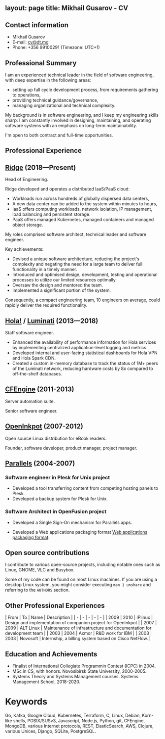 layout: page
title: Mikhail Gusarov - CV
----

## Contact information

- Mikhail Gusarov
- E-mail: [cv@dt.mg](mailto:cv@dt.mg)
- Phone: +356 99100291 (Timezone: UTC+1)

## Professional Summary

I am an experienced technical leader in the field of software engineering, with deep
expertise in the following areas:
- setting up full cycle development process, from requirements gathering to operations,
- providing technical guidance/governance,
- managing organizational and technical complexity.

My background is in software engineering, and I keep my engineering
skills sharp: I am constantly involved in designing, maintaining,
and operating software systems with an emphasis on long-term maintainability.

I'm open to both contract and full-time opportunities.

## Professional Experience

## [Ridge](https://ridge.co) (2018—Present)

Head of Engineering.

Ridge developed and operates a distributed IaaS/PaaS cloud:
- Workloads run across hundreds of globally dispersed data centers,
- A new data center can be added to the system within minutes to hours,
- IaaS offers computing workloads, network isolation, IP management, load balancing and persistent storage.
- PaaS offers managed Kubernetes, managed containers and managed object storage.

My roles comprised software architect, technical leader and software engineer.

Key achievements:
- Devised a unique software architecture, reducing the project's complexity and negating the need for a large team to deliver full functionality in a timely manner.
- Introduced and optimised design, development, testing and operational processes to utilize our limited resources optimally.
- Oversaw the design and mentored the team.
- Implemented a significant portion of the system.

Consequently, a compact engineering team, 10 engineers on average, could rapidly deliver the required functionality.

## [Hola!](https://hola.org) / [Luminati](https://luminati.io) (2013—2018)

Staff software engineer.

* Enhanced the availability of performance information for Hola services
  by implementing centralized application-level logging and metrics.
* Developed internal and user-facing statistical dashboards for Hola VPN
  and Hola Spark CDN.
* Created a custom in-memory database to track the status of 1M+ peers
  of the Luminati network, reducing hardware costs by 8x compared to
  off-the-shelf databases.

## [CFEngine](https://cfengine.com) (2011-2013)

Server automation suite.

Senior software engineer.

## [OpenInkpot](https://wiki.mobileread.com/wiki/Openinkpot) (2007-2012)

Open source Linux distribution for eBook readers.

Founder, software developer, product manager, project manager.

## [Parallels](https://parallels.com) (2004-2007)

### Software engineer in Plesk for Unix project

* Developed a tool transferring content from competing hosting panels to Plesk.
* Developed a backup system for Plesk for Unix.

### Software Architect in OpenFusion project

* Developed a Single Sign-On mechanism for Parallels apps.

* Developed a Web applications packaging format [Web applications packaging format](https://en.wikipedia.org/wiki/Application_Packaging_Standard).

## Open source contributions

I contribute to various open-source projects, including
notable ones such as Linux, GNOME, VLC and Busybox.

Some of my code can be found on most Linux machines. If you are using a
desktop Linux system, you might consider executing `man 1 unshare` and
referring to the `AUTHORS` section.

## Other Professional Experiences

| From | To | Name  | Description |
| - | - | - | - | - |
| 2009 | 2010 | IPlinux | Design and implementation of companion project for OpenInkpot |
| 2007 | 2009 | ALT&nbsp;Linux | Maintenance of infrastructure and documentation for development team |
| 2003 | 2004 | Axmor | R&D work for IBM |
| 2003 | 2003 | Novosoft | Internship, a billing system based on Cisco NetFlow. |

## Education and Achievements

* Finalist of International Collegiate Programmin Contest (ICPC) in 2004.
* MSc in CS, with honors. Novosibirsk State University, 2000-2005.
* Systems Theory and Systems Management courses. Systems Management School, 2018-2020.

# Keywords

Go, Kafka, Google Cloud, Kubernetes, Terraform, C, Linux, Debian, Korn-like shells,
POSIX/SUSv3, Javascript, Node.js, Python, git, CFEngine, MongoDB,
various Internet protocols, REST, ElasticSearch, AWS, Clojure,
various Unices, Django, SQLite, PostgreSQL.
